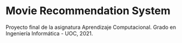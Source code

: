 # Movie Recommendation System

Proyecto final de la asignatura Aprendizaje Computacional. Grado en Ingeniería Informática - UOC, 2021.
